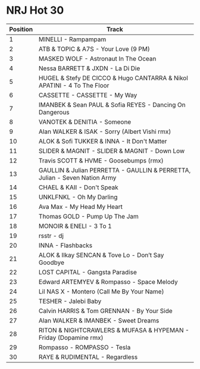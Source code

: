 # NRJ Hot 30

|Position|Track|
|---|--------|
|1|MINELLI - Rampampam|
|2|ATB & TOPIC & A7S - Your Love (9 PM)|
|3|MASKED WOLF - Astronaut In The Ocean|
|4|Nessa BARRETT & JXDN - La Di Die|
|5|HUGEL & Stefy DE CICCO & Hugo CANTARRA & Nikol APATINI - 4 To The Floor|
|6|CASSETTE - CASSETTE - My Way|
|7|IMANBEK & Sean PAUL & Sofia REYES - Dancing On Dangerous|
|8|VANOTEK & DENITIA - Someone|
|9|Alan WALKER & ISAK - Sorry (Albert Vishi rmx)|
|10|ALOK & Sofi TUKKER & INNA - It Don't Matter|
|11|SLIDER & MAGNIT - SLIDER & MAGNIT - Down Low|
|12|Travis SCOTT & HVME - Goosebumps (rmx)|
|13|GAULLIN & Julian PERRETTA - GAULLIN & PERRETTA, Julian - Seven Nation Army|
|14|CHAEL & KAII - Don't Speak|
|15|UNKLFNKL - Oh My Darling|
|16|Ava Max - My Head My Heart|
|17|Thomas GOLD - Pump Up The Jam|
|18|MONOIR & ENELI - 3 To 1|
|19|rsstr - dj|
|20|INNA - Flashbacks|
|21|ALOK & Ilkay SENCAN & Tove Lo - Don’t Say Goodbye|
|22|LOST CAPITAL - Gangsta Paradise|
|23|Edward ARTEMYEV & Rompasso - Space Melody|
|24|Lil NAS X - Montero (Call Me By Your Name)|
|25|TESHER - Jalebi Baby|
|26|Calvin HARRIS & Tom GRENNAN - By Your Side|
|27|Alan WALKER & IMANBEK - Sweet Dreams|
|28|RITON & NIGHTCRAWLERS & MUFASA & HYPEMAN - Friday (Dopamine rmx)|
|29|Rompasso - ROMPASSO - Tesla|
|30|RAYE & RUDIMENTAL - Regardless|
